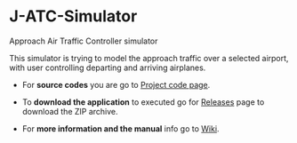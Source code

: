 # J-ATC-Simulator
Approach Air Traffic Controller simulator

This simulator is trying to model the approach traffic over a selected airport, with user controlling departing and arriving airplanes. 

* For **source codes** you are go to [Project code page](https://github.com/Engin1980/J-ATC-Simulator).

* To **download the application** to executed go for [Releases](https://github.com/Engin1980/J-ATC-Simulator/releases) page to download the ZIP archive.

* For **more information and the manual** info go to [Wiki](https://github.com/Engin1980/J-ATC-Simulator/wiki).

